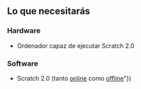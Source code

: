 ## Lo que necesitarás

### Hardware

+ Ordenador capaz de ejecutar Scratch 2.0

### Software

+ Scratch 2.0 (tanto [online](https://scratch.mit.edu/projects/editor/) como [offline](https://scratch.mit.edu/scratch2download/)"})